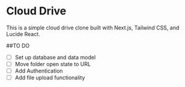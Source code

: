 # Cloud Drive

This is a simple cloud drive clone built with Next.js, Tailwind CSS, and Lucide React.

##TO DO

- [ ] Set up database and data model
- [ ] Move folder open state to URL
- [ ] Add Authentication
- [ ] Add file upload functionality
